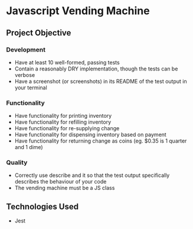 # Javascript Vending Machine

## Project Objective
### Development
- Have at least 10 well-formed, passing tests
- Contain a reasonably DRY implementation, though the tests can be verbose
- Have a screenshot (or screenshots) in its README of the test output in your terminal

### Functionality
- Have functionality for printing inventory
- Have functionality for refilling inventory
- Have functionality for re-supplying change
- Have functionality for dispensing inventory based on payment
- Have functionality for returning change as coins (eg. $0.35 is 1 quarter and 1 dime)

### Quality
- Correctly use describe and it so that the test output specifically describes the behaviour of your code
- The vending machine must be a JS class

## Technologies Used
- Jest